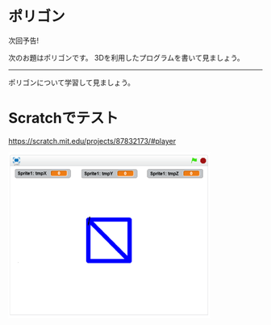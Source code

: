 # ポリゴン

次回予告!

次のお題はポリゴンです。
3Dを利用したプログラムを書いて見ましょう。


----------

ポリゴンについて学習して見ましょう。

# Scratchでテスト
https://scratch.mit.edu/projects/87832173/#player

![](sample.png)

